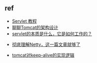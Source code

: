 

## ref
<!-- servlet -->
+ [Servlet 教程](https://www.runoob.com/servlet/servlet-tutorial.html)
+ [聊聊Tomcat的架构设计](https://objcoding.com/2019/05/30/tomcat-architecture/)
+ [servlet的本质是什么，它是如何工作的？](https://www.zhihu.com/question/21416727)
<!-- netty -->
+ [彻底理解Netty，这一篇文章就够了](https://juejin.im/post/5bdaf8ea6fb9a0227b02275a)
<!-- tomcat -->
+ [tomcat对keep-alive的实现逻辑](https://hongjiang.info/how-tomcat-implements-keep-alive/)